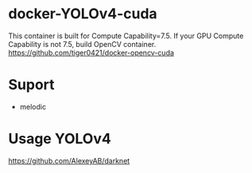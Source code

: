 # docker-YOLOv4-cuda
This container is built for Compute Capability=7.5.
If your GPU Compute Capability is not 7.5, build OpenCV container.
https://github.com/tiger0421/docker-opencv-cuda

# Suport
- melodic

# Usage YOLOv4
https://github.com/AlexeyAB/darknet
